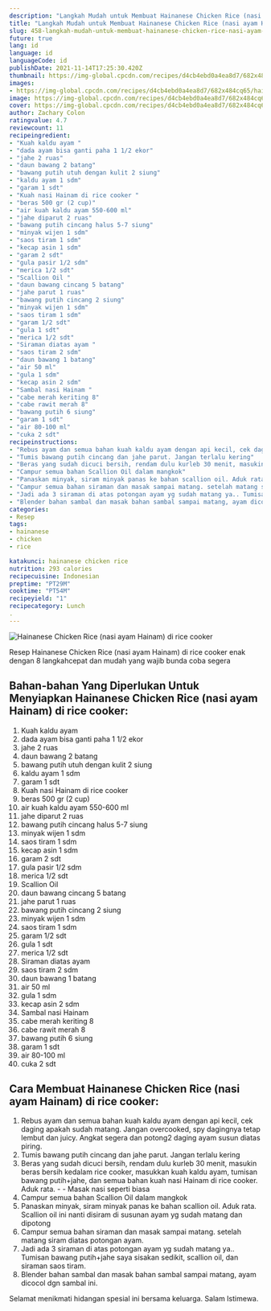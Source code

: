 ```yaml
---
description: "Langkah Mudah untuk Membuat Hainanese Chicken Rice (nasi ayam Hainam) di rice cooker, Sempurna"
title: "Langkah Mudah untuk Membuat Hainanese Chicken Rice (nasi ayam Hainam) di rice cooker, Sempurna"
slug: 458-langkah-mudah-untuk-membuat-hainanese-chicken-rice-nasi-ayam-hainam-di-rice-cooker-sempurna
future: true
lang: id
language: id
languageCode: id
publishDate: 2021-11-14T17:25:30.420Z 
thumbnail: https://img-global.cpcdn.com/recipes/d4cb4ebd0a4ea8d7/682x484cq65/hainanese-chicken-rice-nasi-ayam-hainam-di-rice-cooker-foto-resep-utama.png
images:
- https://img-global.cpcdn.com/recipes/d4cb4ebd0a4ea8d7/682x484cq65/hainanese-chicken-rice-nasi-ayam-hainam-di-rice-cooker-foto-resep-utama.png
image: https://img-global.cpcdn.com/recipes/d4cb4ebd0a4ea8d7/682x484cq65/hainanese-chicken-rice-nasi-ayam-hainam-di-rice-cooker-foto-resep-utama.png
cover: https://img-global.cpcdn.com/recipes/d4cb4ebd0a4ea8d7/682x484cq65/hainanese-chicken-rice-nasi-ayam-hainam-di-rice-cooker-foto-resep-utama.png
author: Zachary Colon
ratingvalue: 4.7
reviewcount: 11
recipeingredient:
- "Kuah kaldu ayam "
- "dada ayam bisa ganti paha 1 1/2 ekor"
- "jahe 2 ruas"
- "daun bawang 2 batang"
- "bawang putih utuh dengan kulit 2 siung"
- "kaldu ayam 1 sdm"
- "garam 1 sdt"
- "Kuah nasi Hainam di rice cooker "
- "beras 500 gr (2 cup)"
- "air kuah kaldu ayam 550-600 ml"
- "jahe diparut 2 ruas"
- "bawang putih cincang halus 5-7 siung"
- "minyak wijen 1 sdm"
- "saos tiram 1 sdm"
- "kecap asin 1 sdm"
- "garam 2 sdt"
- "gula pasir 1/2 sdm"
- "merica 1/2 sdt"
- "Scallion Oil "
- "daun bawang cincang 5 batang"
- "jahe parut 1 ruas"
- "bawang putih cincang 2 siung"
- "minyak wijen 1 sdm"
- "saos tiram 1 sdm"
- "garam 1/2 sdt"
- "gula 1 sdt"
- "merica 1/2 sdt"
- "Siraman diatas ayam "
- "saos tiram 2 sdm"
- "daun bawang 1 batang"
- "air 50 ml"
- "gula 1 sdm"
- "kecap asin 2 sdm"
- "Sambal nasi Hainam "
- "cabe merah keriting 8"
- "cabe rawit merah 8"
- "bawang putih 6 siung"
- "garam 1 sdt"
- "air 80-100 ml"
- "cuka 2 sdt"
recipeinstructions:
- "Rebus ayam dan semua bahan kuah kaldu ayam dengan api kecil, cek daging apakah sudah matang. Jangan overcooked, spy dagingnya tetap lembut dan juicy. Angkat segera dan potong2 daging ayam susun diatas piring."
- "Tumis bawang putih cincang dan jahe parut. Jangan terlalu kering"
- "Beras yang sudah dicuci bersih, rendam dulu kurleb 30 menit, masukin beras bersih kedalam rice cooker, masukkan kuah kaldu ayam, tumisan bawang putih+jahe, dan semua bahan kuah nasi Hainam di rice cooker. Aduk rata.   Masak nasi seperti biasa"
- "Campur semua bahan Scallion Oil dalam mangkok"
- "Panaskan minyak, siram minyak panas ke bahan scallion oil. Aduk rata. Scallion oil ini nanti disiram di susunan ayam yg sudah matang dan dipotong"
- "Campur semua bahan siraman dan masak sampai matang. setelah matang siram diatas potongan ayam."
- "Jadi ada 3 siraman di atas potongan ayam yg sudah matang ya.. Tumisan bawang putih+jahe saya sisakan sedikit, scallion oil, dan siraman saos tiram."
- "Blender bahan sambal dan masak bahan sambal sampai matang, ayam dicocol dgn sambal ini."
categories:
- Resep
tags:
- hainanese
- chicken
- rice

katakunci: hainanese chicken rice 
nutrition: 293 calories
recipecuisine: Indonesian
preptime: "PT29M"
cooktime: "PT54M"
recipeyield: "1"
recipecategory: Lunch
. 
---
```



![Hainanese Chicken Rice (nasi ayam Hainam) di rice cooker](https://img-global.cpcdn.com/recipes/d4cb4ebd0a4ea8d7/682x484cq65/hainanese-chicken-rice-nasi-ayam-hainam-di-rice-cooker-foto-resep-utama.png)

Resep Hainanese Chicken Rice (nasi ayam Hainam) di rice cooker  enak dengan 8 langkahcepat dan mudah yang wajib bunda coba segera

<!--inarticleads1-->

## Bahan-bahan Yang Diperlukan Untuk Menyiapkan Hainanese Chicken Rice (nasi ayam Hainam) di rice cooker:

1. Kuah kaldu ayam 
1. dada ayam bisa ganti paha 1 1/2 ekor
1. jahe 2 ruas
1. daun bawang 2 batang
1. bawang putih utuh dengan kulit 2 siung
1. kaldu ayam 1 sdm
1. garam 1 sdt
1. Kuah nasi Hainam di rice cooker 
1. beras 500 gr (2 cup)
1. air kuah kaldu ayam 550-600 ml
1. jahe diparut 2 ruas
1. bawang putih cincang halus 5-7 siung
1. minyak wijen 1 sdm
1. saos tiram 1 sdm
1. kecap asin 1 sdm
1. garam 2 sdt
1. gula pasir 1/2 sdm
1. merica 1/2 sdt
1. Scallion Oil 
1. daun bawang cincang 5 batang
1. jahe parut 1 ruas
1. bawang putih cincang 2 siung
1. minyak wijen 1 sdm
1. saos tiram 1 sdm
1. garam 1/2 sdt
1. gula 1 sdt
1. merica 1/2 sdt
1. Siraman diatas ayam 
1. saos tiram 2 sdm
1. daun bawang 1 batang
1. air 50 ml
1. gula 1 sdm
1. kecap asin 2 sdm
1. Sambal nasi Hainam 
1. cabe merah keriting 8
1. cabe rawit merah 8
1. bawang putih 6 siung
1. garam 1 sdt
1. air 80-100 ml
1. cuka 2 sdt



<!--inarticleads2-->

## Cara Membuat Hainanese Chicken Rice (nasi ayam Hainam) di rice cooker:

1. Rebus ayam dan semua bahan kuah kaldu ayam dengan api kecil, cek daging apakah sudah matang. Jangan overcooked, spy dagingnya tetap lembut dan juicy. Angkat segera dan potong2 daging ayam susun diatas piring.
1. Tumis bawang putih cincang dan jahe parut. Jangan terlalu kering
1. Beras yang sudah dicuci bersih, rendam dulu kurleb 30 menit, masukin beras bersih kedalam rice cooker, masukkan kuah kaldu ayam, tumisan bawang putih+jahe, dan semua bahan kuah nasi Hainam di rice cooker. Aduk rata.  -  - Masak nasi seperti biasa
1. Campur semua bahan Scallion Oil dalam mangkok
1. Panaskan minyak, siram minyak panas ke bahan scallion oil. Aduk rata. Scallion oil ini nanti disiram di susunan ayam yg sudah matang dan dipotong
1. Campur semua bahan siraman dan masak sampai matang. setelah matang siram diatas potongan ayam.
1. Jadi ada 3 siraman di atas potongan ayam yg sudah matang ya.. Tumisan bawang putih+jahe saya sisakan sedikit, scallion oil, dan siraman saos tiram.
1. Blender bahan sambal dan masak bahan sambal sampai matang, ayam dicocol dgn sambal ini.




Selamat menikmati hidangan spesial ini bersama keluarga. Salam Istimewa.
